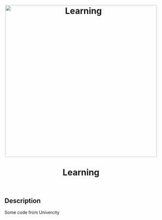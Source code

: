 <h1 align="center">
  <a href="https://github.com/I-Atlas/Learning">
    <img src="https://imgur.com/KpcAAGy.png" width="500" alt="Learning">
  </a>
    <br>
    <br>
    Learning
    <br>
    <br>
</h1>

## Description

Some code from Univercity